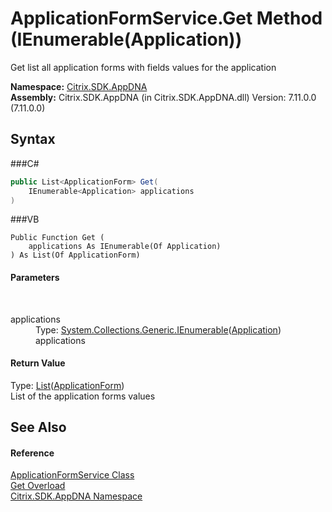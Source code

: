 # ApplicationFormService.Get Method (IEnumerable(Application))
 

Get list all application forms with fields values for the application

**Namespace:**&nbsp;<a href="N_Citrix_SDK_AppDNA">Citrix.SDK.AppDNA</a><br />**Assembly:**&nbsp;Citrix.SDK.AppDNA (in Citrix.SDK.AppDNA.dll) Version: 7.11.0.0 (7.11.0.0)

## Syntax

###C#
```csharp
public List<ApplicationForm> Get(
	IEnumerable<Application> applications
)
```

###VB
```vbnet
Public Function Get ( 
	applications As IEnumerable(Of Application)
) As List(Of ApplicationForm)
```


#### Parameters
&nbsp;<dl><dt>applications</dt><dd>Type: <a href="http://msdn2.microsoft.com/en-us/library/9eekhta0" target="_blank">System.Collections.Generic.IEnumerable</a>(<a href="T_Citrix_SDK_AppDNA_Application">Application</a>)<br />applications</dd></dl>

#### Return Value
Type: <a href="http://msdn2.microsoft.com/en-us/library/6sh2ey19" target="_blank">List</a>(<a href="T_Citrix_SDK_AppDNA_ApplicationForm">ApplicationForm</a>)<br />List of the application forms values

## See Also


#### Reference
<a href="T_Citrix_SDK_AppDNA_ApplicationFormService">ApplicationFormService Class</a><br /><a href="Overload_Citrix_SDK_AppDNA_ApplicationFormService_Get">Get Overload</a><br /><a href="N_Citrix_SDK_AppDNA">Citrix.SDK.AppDNA Namespace</a><br />